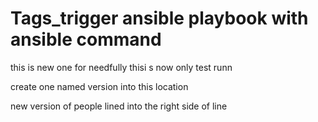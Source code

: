 # Tags_trigger ansible playbook with ansible command
this is new one for needfully
thisi s now only test runn

create one named version into this location

new version of people lined into the right side of line
